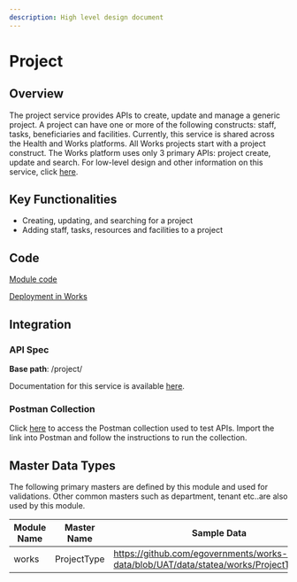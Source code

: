 ```yaml
---
description: High level design document
---
```


# Project

## Overview

The project service provides APIs to create, update and manage a generic project. A project can have one or more of the following constructs: staff, tasks, beneficiaries and facilities. Currently, this service is shared across the Health and Works platforms. All Works projects start with a project construct. The Works platform uses only 3 primary APIs: project create, update and search. For low-level design and other information on this service, click [here](https://app.gitbook.com/s/j7fNh51k98E3IpNor4eY/platform/architecture/low-level-design/services/project).&#x20;

## Key Functionalities

* Creating, updating, and searching for a project
* Adding staff, tasks, resources and facilities to a project

## Code

[Module code](https://github.com/egovernments/health-campaign-services/tree/master/health-services/project)

[Deployment in Works](https://github.com/egovernments/DIGIT-DevOps/tree/digit-works/deploy-as-code/helm/charts/digit-works/backend/project)

## Integration

### API Spec

**Base path**: /project/

Documentation for this service is available [here](https://health.digit.org/platform/low-level-design/services/project).&#x20;

### Postman Collection

Click [here](https://raw.githubusercontent.com/egovernments/DIGIT-Works/develop/backend/project-management-system/src/main/resources/Project%20Management%20System.postman\_collection.json) to access the Postman collection used to test APIs. Import the link into Postman and follow the instructions to run the collection.&#x20;

## Master Data Types

The following primary masters are defined by this module and used for validations. Other common masters such as department, tenant etc..are also used by this module.&#x20;

<table><thead><tr><th width="172.66666666666669">Module Name</th><th width="155">Master Name</th><th>Sample Data</th></tr></thead><tbody><tr><td>works</td><td>ProjectType</td><td><a href="https://github.com/egovernments/works-mdms-data/blob/UAT/data/statea/works/ProjectType.json">https://github.com/egovernments/works-mdms-data/blob/UAT/data/statea/works/ProjectType.json</a></td></tr></tbody></table>

